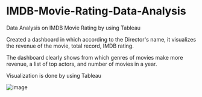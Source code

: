 # IMDB-Movie-Rating-Data-Analysis
Data Analysis on IMDB Movie Rating by using Tableau

Created a dashboard in which according to the Director's name, it visualizes the revenue of the movie, total record, IMDB rating.

The dashboard clearly shows from which genres of movies make more revenue, a list of top actors, and number of movies in a year.

Visualization is done by using Tableau

![image](https://user-images.githubusercontent.com/108942100/188885337-cc267451-1ad9-4272-b225-60ad20b87a7b.png)

